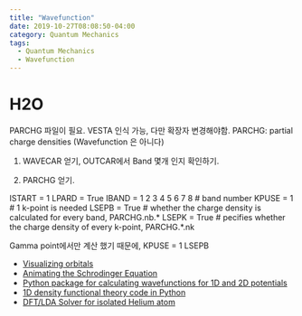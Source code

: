 ```yaml
---
title: "Wavefunction"
date: 2019-10-27T08:08:50-04:00
category: Quantum Mechanics
tags:
  - Quantum Mechanics
  - Wavefunction
---
```


# H2O
PARCHG 파일이 필요. VESTA 인식 가능, 다만 확장자 변경해야함.
PARCHG: partial charge densities (Wavefunction 은 아니다)

1. WAVECAR 얻기, OUTCAR에서 Band 몇개 인지 확인하기.

2. PARCHG 얻기.

ISTART = 1
LPARD = True
IBAND = 1 2 3 4 5 6 7 8   # band number
KPUSE = 1   # 1 k-point is needed
LSEPB = True  #  whether the charge density is calculated for every band, PARCHG.nb.*
LSEPK = True  #  pecifies whether the charge density of every k-point, PARCHG.*.nk

Gamma point에서만 계산 했기 때문에, KPUSE = 1
LSEPB

*  [Visualizing orbitals](https://towardsdatascience.com/quantum-physics-visualization-with-python-35df8b365ff)
*  [Animating the Schrodinger Equation](https://jakevdp.github.io/blog/2012/09/05/quantum-python/)
*  [Python package for calculating wavefunctions for 1D and 2D potentials](https://github.com/jrjohansson/wavefunction)
*  [1D density functional theory code in Python](https://github.com/tamuhey/python_1d_dft)
*  [DFT/LDA Solver for isolated Helium atom](https://https://github.com/sarah-allec/dftsolver)
